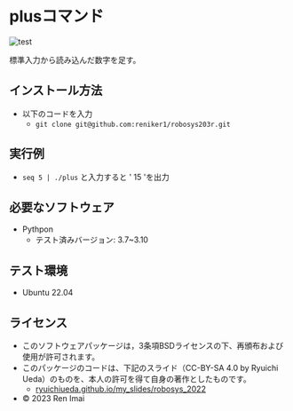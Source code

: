 # plusコマンド

![test](https://github.com/reniker1/robosys203r/actions/workflows/test.yml/badge.svg)

標準入力から読み込んだ数字を足す。

## インストール方法

* 以下のコードを入力
  * ``` git clone git@github.com:reniker1/robosys203r.git ```

## 実行例

* ``` seq 5 | ./plus ``` と入力すると ' 15 'を出力



## 必要なソフトウェア

* Pythpon
  * テスト済みバージョン: 3.7~3.10

## テスト環境

* Ubuntu 22.04


## ライセンス

 * このソフトウェアパッケージは，3条項BSDライセンスの下、再頒布および使用が許可されます。
 * このパッケージのコードは、下記のスライド（CC-BY-SA 4.0 by Ryuichi Ueda）のものを、本人の許可を得て自身の著作としたものです。
   * [ryuichiueda.github.io/my_slides/robosys_2022](https://ryuichiueda.github.io/my_slides/robosys_2022/lesson7.html#/13)
 * © 2023 Ren Imai
